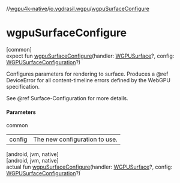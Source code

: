 //[wgpu4k-native](../../index.md)/[io.ygdrasil.wgpu](index.md)/[wgpuSurfaceConfigure](wgpu-surface-configure.md)

# wgpuSurfaceConfigure

[common]\
expect fun [wgpuSurfaceConfigure](wgpu-surface-configure.md)(handler: [WGPUSurface](-w-g-p-u-surface/index.md)?, config: [WGPUSurfaceConfiguration](-w-g-p-u-surface-configuration/index.md)?)

Configures parameters for rendering to surface. Produces a @ref DeviceError for all content-timeline errors defined by the WebGPU specification.

See @ref Surface-Configuration for more details.

#### Parameters

common

| | |
|---|---|
| config | The new configuration to use. |

[android, jvm, native]\
[android, jvm, native]\
actual fun [wgpuSurfaceConfigure](wgpu-surface-configure.md)(handler: [WGPUSurface](-w-g-p-u-surface/index.md)?, config: [WGPUSurfaceConfiguration](-w-g-p-u-surface-configuration/index.md)?)